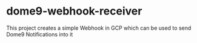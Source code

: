 # dome9-webhook-receiver
This project creates a simple Webhook in GCP which can be used to send Dome9 Notifications into it

